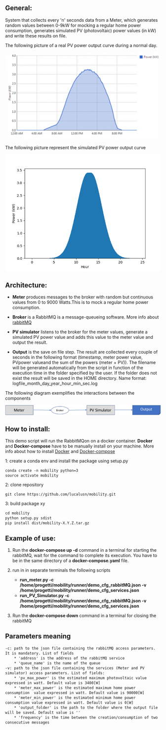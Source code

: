 ## General:
System that collects every 'n' seconds data from a Meter, which generates random values between 0-9kW for mocking a regular home power consumption, generates simulated PV (photovoltaic) power values (in kW) and write these results on file.

The following picture of a real PV power output curve during a normal day.

![Image of real_data](https://github.com/lucalusn/mobility/blob/main/images/real_curve.png)
 
The following picture represent the simulated PV power output curve

![Image of simulated_data](https://github.com/lucalusn/mobility/blob/main/images/simulated_data_PV.png)


## Architecture:

* **Meter** produces messages to the broker with random but continuous values from 0 to 9000 Watts.This is to mock a regular home power consumption.

* **Broker** is a RabbitMQ is a message-queueing software. More info about [rabbitMQ](https://www.rabbitmq.com/)

* **PV simulator** listens to the broker for the meter values, generate a simulated PV power value and adds this value to the meter value and output the result.

* **Output** is the save on file step. The result are collected every couple of seconds in the following format (timestamp, meter power value, PVpower valueand the sum of the powers (meter + PV)). 
The filename will be generated automatically from the script in function of the execution time in the folder specified by the user. If the folder does not exist the result will be saved in the HOME directory. Name format: logfile_month_day_year_hour_min_sec.log

The following diagram exemplifies the interactions between the components

![Image of system architecture](https://github.com/lucalusn/mobility/blob/main/images/architecture.png)

## How to install:
This demo script will run the RabbitMQon on a docker container. **Docker** and **Docker-compose** have to be manually install on your machine. 
More info about how to install [Docker](https://docs.docker.com/engine/install/ubuntu/) and [Docker-compose](https://docs.docker.com/compose/install/)

1: create a conda env and install the package using setup.py

    conda create -n mobility python=3
    source activate mobility

2: clone repository

    git clone https://github.com/lucalusn/mobility.git

3: build package xy

    cd mobility
    python setup.py sdist
    pip install dist/mobility-X.Y.Z.tar.gz    

## Example of use:

1. Run the **docker-compose up -d** command in a terminal for starting the rabbitMQ, wait for the command to complete its execution. You have to be in the same directory of a **docker-compose.yaml** file.

2. run in in separate terminals the following scripts
    - **run_meter.py -c /home/progetti/mobility/runner/demo_cfg_rabbitMQ.json -v /home/progetti/mobility/runner/demo_cfg_services.json** 
    - **run_PV_Simulator.py -c /home/progetti/mobility/runner/demo_cfg_rabbitMQ.json -v /home/progetti/mobility/runner/demo_cfg_services.json**

3. Run the **docker-compose down** command in a terminal for closing the rabbitMQ
    
## Parameters meaning
    -c: path to the json file containing the rabbitMQ access parameters. It is mandatory. List of fields
        * 'address' is the address of the rabbitMQ service
        * 'queue_name' is the name of the queue
    -v: path to the json file containing the services (Meter and PV simulator) access parameters. List of fields:
        * 'pv_max_power' is the estimated maximum photovoltaic value expressed in watt. Default value is 3400[W]
        * 'meter_max_power' is the estimated maximum home power consumption  value expressed in watt. Default value is 90000[W]
        * 'meter_min_power' is the estimated minimum home power consumption value expressed in watt. Default value is 0[W]
        * 'output_folder' is the path to the folder where the output file will be saved. Default value is ''
        * 'frequency' is the time between the creation/consumption of two consecutive messages
